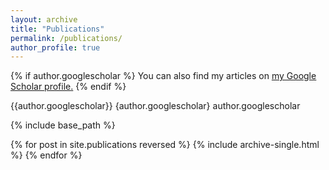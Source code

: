 ```yaml
---
layout: archive
title: "Publications"
permalink: /publications/
author_profile: true
---
```


{% if author.googlescholar %}
  You can also find my articles on <u><a href="{author.googlescholar}">my Google Scholar profile</a>.</u>
{% endif %}

{{author.googlescholar}}
{author.googlescholar}
author.googlescholar

{% include base_path %}

{% for post in site.publications reversed %}
  {% include archive-single.html %}
{% endfor %}
